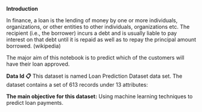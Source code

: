 **Introduction**

In finance, a loan is the lending of money by one or more individuals, organizations, or other entities to other individuals, organizations etc. The recipient (i.e., the borrower) incurs a debt and is usually liable to pay interest on that debt until it is repaid as well as to repay the principal amount borrowed. (wikipedia)

The major aim of this notebook is to predict which of the customers will have their loan approved.


**Data Id 📋**
This dataset is named Loan Prediction Dataset data set. The dataset contains a set of 613 records under 13 attributes:



**The main objective for this dataset:**
Using machine learning techniques to predict loan payments.
